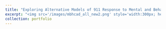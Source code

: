 ```yaml
---
title: "Exploring Alternative Models of 911 Response to Mental and Behavioral Health Crises" 
excerpt: "<img src='/images/mbhcad_all_new2.png' style='width:300px; height:300px;border: 1px solid #fff;'> "
collection: portfolio
---
```

